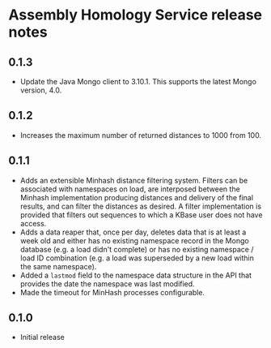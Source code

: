 # Assembly Homology Service release notes

## 0.1.3

* Update the Java Mongo client to 3.10.1. This supports the latest Mongo version, 4.0.

## 0.1.2

* Increases the maximum number of returned distances to 1000 from 100.

## 0.1.1

* Adds an extensible Minhash distance filtering system. Filters can be associated with
  namespaces on load, are interposed between the Minhash implementation producing distances
  and delivery of the final results, and can filter the distances as desired. A filter
  implementation is provided that filters out sequences to which a KBase user does not have access.
* Adds a data reaper that, once per day, deletes data that is at least a week old and either has
  no existing namespace record in the Mongo database (e.g. a load didn't complete) or has no
  existing namespace / load ID combination (e.g. a load was superseded by a new load within the
  same namespace).
* Added a `lastmod` field to the namespace data structure in the API that provides the date
  the namespace was last modified.
* Made the timeout for MinHash processes configurable.

## 0.1.0

* Initial release